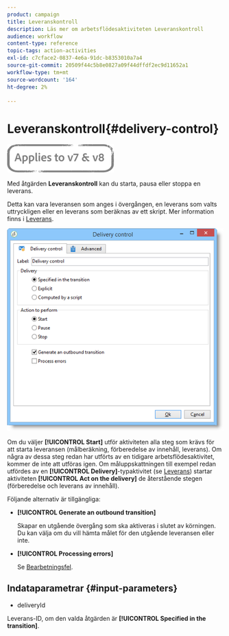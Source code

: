 ```yaml
---
product: campaign
title: Leveranskontroll
description: Läs mer om arbetsflödesaktiviteten Leveranskontroll
audience: workflow
content-type: reference
topic-tags: action-activities
exl-id: c7cface2-0837-4e6a-91dc-b8353010a7a4
source-git-commit: 20509f44c5b8e0827a09f44dffdf2ec9d11652a1
workflow-type: tm+mt
source-wordcount: '164'
ht-degree: 2%

---
```


# Leveranskontroll{#delivery-control}

![](../../assets/common.svg)

Med åtgärden **Leveranskontroll** kan du starta, pausa eller stoppa en leverans.

Detta kan vara leveransen som anges i övergången, en leverans som valts uttryckligen eller en leverans som beräknas av ett skript. Mer information finns i [Leverans](delivery.md).

![](assets/edit_diffusion_act.png)

Om du väljer **[!UICONTROL Start]** utför aktiviteten alla steg som krävs för att starta leveransen (målberäkning, förberedelse av innehåll, leverans). Om några av dessa steg redan har utförts av en tidigare arbetsflödesaktivitet, kommer de inte att utföras igen. Om måluppskattningen till exempel redan utfördes av en **[!UICONTROL Delivery]**-typaktivitet (se [Leverans](delivery.md)) startar aktiviteten **[!UICONTROL Act on the delivery]** de återstående stegen (förberedelse och leverans av innehåll).

Följande alternativ är tillgängliga:

* **[!UICONTROL Generate an outbound transition]**

   Skapar en utgående övergång som ska aktiveras i slutet av körningen. Du kan välja om du vill hämta målet för den utgående leveransen eller inte.

* **[!UICONTROL Processing errors]**

   Se [Bearbetningsfel](monitoring-workflow-execution.md#processing-errors).

## Indataparametrar {#input-parameters}

* deliveryId

Leverans-ID, om den valda åtgärden är **[!UICONTROL Specified in the transition]**.
